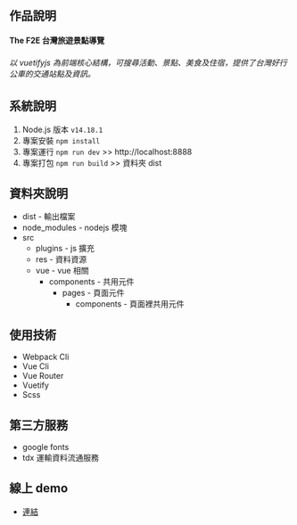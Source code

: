 ## 作品說明

#### The F2E 台灣旅遊景點導覽

###### 以 vuetifyjs 為前端核心結構，可搜尋活動、景點、美食及住宿，提供了台灣好行公車的交通站點及資訊。

## 系統說明

1. Node.js 版本 `v14.18.1`
2. 專案安裝 `npm install`
3. 專案運行 `npm run dev` >> http://localhost:8888
4. 專案打包 `npm run build` >> 資料夾 dist

## 資料夾說明

- dist - 輸出檔案
- node_modules - nodejs 模塊
- src
  - plugins - js 擴充
  - res - 資料資源
  - vue - vue 相關
    - components - 共用元件
      - pages - 頁面元件
        - components - 頁面裡共用元件

## 使用技術

- Webpack Cli
- Vue Cli
- Vue Router
- Vuetify
- Scss

## 第三方服務

- google fonts
- tdx 運輸資料流通服務

## 線上 demo

- [連結](https://startail007.github.io/TheF2E_3/checkpoint01/dist)
